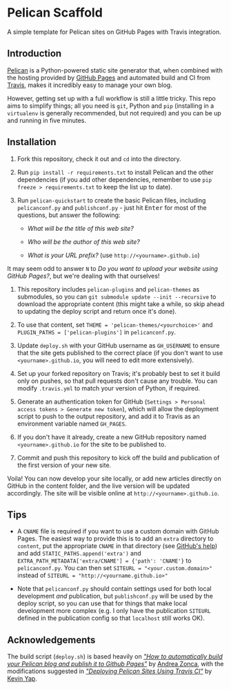 Pelican Scaffold
================

A simple template for Pelican sites on GitHub Pages with Travis integration.

Introduction
------------

[Pelican] is a Python-powered static site generator that, when combined with
the hosting provided by [GitHub Pages][ghp] and automated build and CI from
[Travis], makes it incredibly easy to manage your own blog.

However, getting set up with a full workflow is still a little tricky. This
repo aims to simplify things; all you need is `git`, Python and `pip`
(installing in a `virtualenv` is generally recommended, but not required) and
you can be up and running in five minutes.

Installation
------------

1. Fork this repository, check it out and `cd` into the directory.

1. Run `pip install -r requirements.txt` to install Pelican and the other
  dependencies (if you add other dependencies, remember to use `pip freeze >
  requirements.txt` to keep the list up to date).

1. Run `pelican-quickstart` to create the basic Pelican files, including
  `pelicanconf.py` and `publishconf.py` - just hit <kbd>Enter</kbd> for most of
  the questions, but answer the following:

   - *What will be the title of this web site?*

   - *Who will be the author of this web site?*

   - *What is your URL prefix?* (use `http://<yourname>.github.io`)

  It may seem odd to answer `N` to *Do you want to upload your website using
  GitHub Pages?*, but we're dealing with that ourselves!

1. This repository includes `pelican-plugins` and `pelican-themes` as
  submodules, so you can `git submodule update --init --recursive` to download
  the appropriate content (this might take a while, so skip ahead to updating
  the deploy script and return once it's done).

1. To use that content, set `THEME = 'pelican-themes/<yourchoice>'` and
  `PLUGIN_PATHS = ['pelican-plugins']` in `pelicanconf.py`.

1. Update `deploy.sh` with your GitHub username as `GH_USERNAME` to ensure
  that the site gets published to the correct place (if you don't want to use
  `<yourname>.github.io`, you will need to edit more extensively).

1. Set up your forked repository on Travis; it's probably best to set it build
 only on pushes, so that pull requests don't cause any trouble. You can modify
 `.travis.yml` to match your version of Python, if required.

1. Generate an authentication token for GitHub (`Settings > Personal access
  tokens > Generate new token`), which will allow the deployment script to push
  to the output repository, and add it to Travis as an environment variable
  named `GH_PAGES`.

1. If you don't have it already, create a new GitHub repository named
 `<yourname>.github.io` for the site to be published to.

1. Commit and push this repository to kick off the build and publication of
  the first version of your new site.

Voila! You can now develop your site locally, or add new articles directly on
GitHub in the content folder, and the live version will be updated accordingly.
The site will be visible online at `http://<yourname>.github.io`.

Tips
----

 - A `CNAME` file is required if you want to use a custom domain with GitHub
   Pages. The easiest way to provide this is to add an `extra` directory to
   `content`, put the appropriate `CNAME` in that directory (see [GitHub's
   help][domain]) and add `STATIC_PATHS.append('extra')` and
   `EXTRA_PATH_METADATA['extra/CNAME'] = {'path': 'CNAME'}` to
   `pelicanconf.py`. You can then set `SITEURL = "<your.custom.domain>"` instead
   of `SITEURL = "http://<yourname.github.io>"`

 - Note that `pelicanconf.py` should contain settings used for both local
   development *and* publication, but `publishconf.py` will be used by the
   deploy script, so you can use that for things that make local development
   more complex (e.g. I only have the publication `SITEURL` defined in the
   publication config so that `localhost` still works OK).

Acknowledgements
----------------

The build script (`deploy.sh`) is based heavily on [*"How to automatically build 
your Pelican blog and publish it to Github Pages"*][zonca-article] by [Andrea 
Zonca][zonca], with the modifications suggested in [*"Deploying Pelican Sites 
Using Travis CI"*][yap-article] by [Kevin Yap][yap].

 [1]: 
 [2]: 
 [domain]: https://help.github.com/articles/adding-a-cname-file-to-your-repository/
 [ghp]: https://pages.github.com/
 [pelican]: http://docs.getpelican.com/
 [travis]: https://travis-ci.org/
 [yap]: https://github.com/iKevinY
 [yap-article]: http://kevinyap.ca/2014/06/deploying-pelican-sites-using-travis-ci/
 [zonca]: https://github.com/zonca
 [zonca-article]: http://zonca.github.io/2013/09/automatically-build-pelican-and-publish-to-github-pages.html
